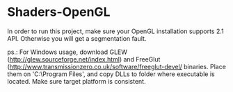 # Shaders-OpenGL

In order to run this project, make sure your OpenGL installation supports 2.1 API. Otherwise you will get a segmentation fault.

ps.: For Windows usage, download GLEW (http://glew.sourceforge.net/index.html) and FreeGlut (http://www.transmissionzero.co.uk/software/freeglut-devel/ binaries.
Place them on 'C:\Program Files', and copy DLLs to folder where executable is located. Make sure target platform is consistent.